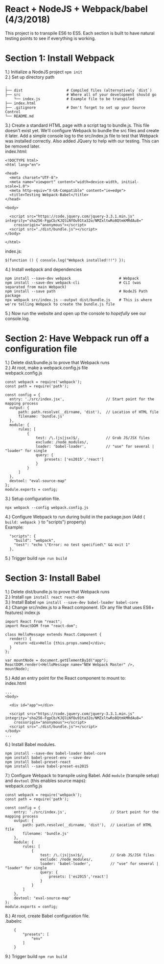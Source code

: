 # React + NodeJS + Webpack/babel (4/3/2018)
This project is to transpile ES6 to ES5.  Each section is built to have natural testing points to see if everything is working.

# Section 1: Install Webpack
1.) Initialize a NodeJS project `npm init`  
2.) Set up directory path
```  
.
├── dist                    # Compiled files (alternatively `dist`)             
├── src                     # Where all of your development should go  
    └── index.js            # Example file to be transpiled  
├── index.html
├── .gitignore              # Don't forget to set up your Source Control
└── README.md  
```  
3.) Create a standard HTML page with a script tag to bundle.js.  This file doesn't exist yet.  We'll configure Webpack to bundle the src files and create it later.  Add a simple console log to the src/index.js file to test that Webpack was installed correctly.  Also added JQuery to help with our testing.  This can be removed later.   
index.html:  
```
<!DOCTYPE html>
<html lang="en">

<head>
  <meta charset="UTF-8">
  <meta name="viewport" content="width=device-width, initial-scale=1.0">
  <meta http-equiv="X-UA-Compatible" content="ie=edge">
  <title>Testing Webpack-Babel</title>
</head>

<body>

  <script src="https://code.jquery.com/jquery-3.3.1.min.js" integrity="sha256-FgpCb/KJQlLNfOu91ta32o/NMZxltwRo8QtmkMRdAu8="
    crossorigin="anonymous"></script>
  <script src="./dist/bundle.js"></script>
</body>

</html>
```  
index.js:  
```  
$(function () { console.log("Webpack installed!!!") });
```  
4.) Install webpack and dependencies
```
npm install --save-dev webpack                      # Webpack 
npm install --save-dev webpack-cli                  # CLI (was separated from main Webpack)
npm install --save path                             # NodeJS Path package
npx webpack src/index.js --output dist/bundle.js    # This is where we're telling Webpack to create the bundle.js file  
```  
5.) Now run the website and open up the console to *hopefully* see our console.log.  

# Section 2:  Have Webpack run off a configuration file  
1.) Delete dist/bundle.js to prove that Webpack runs  
2.) At root, make a webpack.config.js file  
webpack.config.js  
```  
const webpack = require('webpack');
const path = require('path');

const config = {
  entry: './src/index.jsx',                   // Start point for the mapping process
  output: {
      path: path.resolve(__dirname, 'dist'),  // Location of HTML file
      filename: 'bundle.js'
  },
  module: {
      rules: [
          {
              test: /\.(js|jsx)$/,            // Grab JS/JSX files
              exclude: /node_modules/,
              loader: 'babel-loader',         // "use" for several | "loader" for single
              query: {
                  presets: ['es2015','react']
              }
          }
      ]
  },
  devtool: "eval-source-map"
};
module.exports = config;
```  
3.) Setup configuration file.  
```  
npx webpack --config webpack.config.js
```  
4.) Configure Webpack to run during build in the package.json (Add `{ build: webpack }` to "scripts") property)  
Example:       
```  
  "scripts": {
    "build": "webpack",
    "test": "echo \"Error: no test specified\" && exit 1"
  },
```  
5.) Trigger build `npm run build`

# Section 3:  Install Babel  
1.) Delete dist/bundle.js to prove that Webpack runs    
2.) Install `npm install react react-dom`  
3.) Install Babel `npm install --save-dev babel-loader babel-core`  
4.) Change src/index.js to a React component.  (Or any file that uses ES6+ features) 
index.js  
```  
import React from "react";
import ReactDOM from "react-dom";

class HelloMessage extends React.Component {
  render() {
    return <div>Hello {this.props.name}</div>;
  }
};

var mountNode = document.getElementById("app");
ReactDOM.render(<HelloMessage name="NEW Webpack Master" />, mountNode);
```  
5.) Add an entry point for the React component to mount to:  
index.html
```  
...
<body>

  <div id="app"></div>

  <script src="https://code.jquery.com/jquery-3.3.1.min.js" integrity="sha256-FgpCb/KJQlLNfOu91ta32o/NMZxltwRo8QtmkMRdAu8="
    crossorigin="anonymous"></script>
  <script src="./dist/bundle.js"></script>
</body>
...
```  
6.) Install Babel modules.  
```  
npm install --save-dev babel-loader babel-core
npm install babel-preset-env --save-dev
npm install babel-preset-react
npm install --save babel-preset-es2015
```  
7.) Configure Webpack to transpile using Babel.  Add `module` (transpile setup) and `devtool` (this enables source maps):  
webpack.config.js  
```  
const webpack = require('webpack');
const path = require('path');

const config = {
    entry: './src/index.js',                    // Start point for the mapping process
    output: {
        path: path.resolve(__dirname, 'dist'),  // Location of HTML file
        filename: 'bundle.js'
    },
    module: {
        rules: [
            {
                test: /\.(js|jsx)$/,            // Grab JS/JSX files
                exclude: /node_modules/,
                loader: 'babel-loader',         // "use" for several | "loader" for single
                query: {
                    presets: ['es2015','react']
                }
            }
        ]
    },
    devtool: "eval-source-map"
};
module.exports = config;
```  
8.) At root, create Babel configuration file.  
.babelrc  
```  
	{
		"presets": [
			"env"
		]
	} 
```  
9.) Trigger build `npm run build`  
